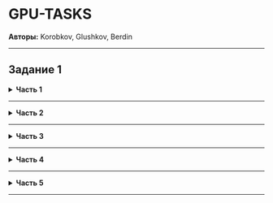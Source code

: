 # GPU-TASKS  

**Авторы:** Korobkov, Glushkov, Berdin  

---

## Задание 1  

<details>
<summary><b>Часть 1</b></summary>

Написать программу на языке **CUDA C/C++**, вычисляющую функцию от вещественных аргументов (из предложенного списка) в двух реализациях:  
- **CPU**  
- **GPU**  

Для представления чисел использовать тип **`float`**.  

</details>

---

<details>
<summary><b>Часть 2</b></summary>

Добавить в программу функциональность:  

- **Сравнение по времени выполнения**  
  - GPU: использовать события CUDA (**`cudaEvent_t`**)  
  - CPU: использовать таймеры высокого разрешения (**`CLOCK_PROCESS_CPUTIME_ID`** или `std::chrono::high_resolution_clock`)  

- **Сравнение результатов вычислений**  
  - метрика: модуль разности значений  
  - если результат векторный → применить метрику к каждой паре и взять **максимум**  

</details>

---

<details>
<summary><b>Часть 3</b></summary>

Провести вычислительный эксперимент:  

- построить **графики вычислительных сложностей** двух реализаций (CPU vs GPU)  
- выполнить анализ и интерпретацию результатов  

</details>

---

<details>
<summary><b>Часть 4</b></summary>

Подготовить **отчёт**, который должен содержать:  

1. Исходный код программы  
2. Названия используемых **GPU** и **CPU**  
3. Графики вычислительных сложностей  
4. Описание полученных графиков  

</details>

---

<details>
<summary><b>Часть 5</b></summary>

Ответить на вопросы о работе программы и её исходном коде.  

</details>

---
